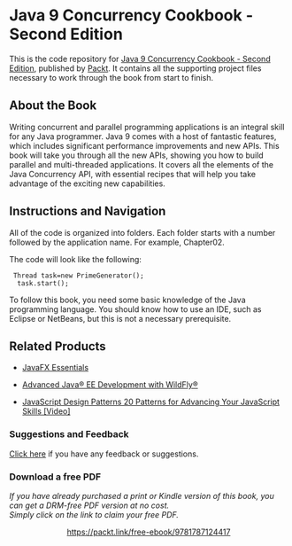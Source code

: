 


# Java 9 Concurrency Cookbook - Second Edition
This is the code repository for [Java 9 Concurrency Cookbook - Second Edition](https://www.packtpub.com/application-development/java-9-concurrency-cookbook-second-edition?utm_source=github&utm_medium=repository&utm_campaign=9781787124417), published by [Packt](https://www.packtpub.com/?utm_source=github). It contains all the supporting project files necessary to work through the book from start to finish.
## About the Book
Writing concurrent and parallel programming applications is an integral skill for any Java programmer. Java 9 comes with a host of fantastic features, which includes significant performance improvements and new APIs. This book will take you through all the new APIs, showing you how to build parallel and multi-threaded applications. It covers all the elements of the Java Concurrency API, with essential recipes that will help you take advantage of the exciting new capabilities.
## Instructions and Navigation
All of the code is organized into folders. Each folder starts with a number followed by the application name. For example, Chapter02.



The code will look like the following:
```
 Thread task=new PrimeGenerator(); 
  task.start(); 
```

To follow this book, you need some basic knowledge of the Java programming language. You should know how to use an IDE, such as Eclipse or NetBeans, but this is not a necessary prerequisite.

## Related Products
* [JavaFX Essentials](https://www.packtpub.com/web-development/javafx-essentials?utm_source=github&utm_medium=repository&utm_campaign=9781784398026)

* [Advanced Java® EE Development with WildFly®](https://www.packtpub.com/application-development/advanced-java®-ee-development-wildfly®?utm_source=github&utm_medium=repository&utm_campaign=9781783288908)

* [JavaScript Design Patterns 20 Patterns for Advancing Your JavaScript Skills [Video]](https://www.packtpub.com/web-development/javascript-design-patterns-20-patterns-advancing-your-javascript-skills-video?utm_source=github&utm_medium=repository&utm_campaign=9781785888014)

### Suggestions and Feedback
[Click here](https://docs.google.com/forms/d/e/1FAIpQLSe5qwunkGf6PUvzPirPDtuy1Du5Rlzew23UBp2S-P3wB-GcwQ/viewform) if you have any feedback or suggestions.
### Download a free PDF

 <i>If you have already purchased a print or Kindle version of this book, you can get a DRM-free PDF version at no cost.<br>Simply click on the link to claim your free PDF.</i>
<p align="center"> <a href="https://packt.link/free-ebook/9781787124417">https://packt.link/free-ebook/9781787124417 </a> </p>